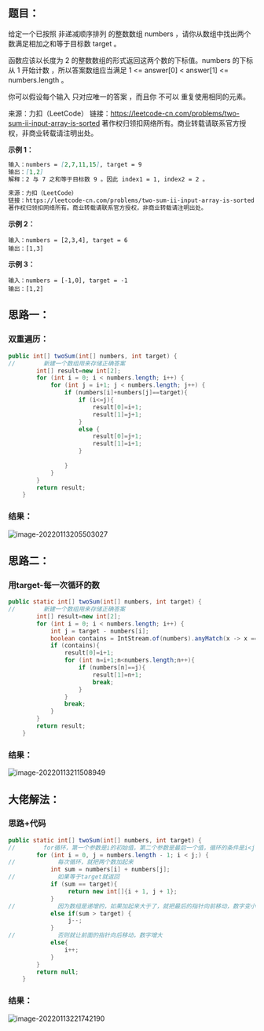## 题目：

给定一个已按照 非递减顺序排列  的整数数组 numbers ，请你从数组中找出两个数满足相加之和等于目标数 target 。

函数应该以长度为 2 的整数数组的形式返回这两个数的下标值。numbers 的下标 从 1 开始计数 ，所以答案数组应当满足 1 <= answer[0] < answer[1] <= numbers.length 。

你可以假设每个输入 只对应唯一的答案 ，而且你 不可以 重复使用相同的元素。

来源：力扣（LeetCode）
链接：https://leetcode-cn.com/problems/two-sum-ii-input-array-is-sorted
著作权归领扣网络所有。商业转载请联系官方授权，非商业转载请注明出处。

<!--more-->

**示例 1：**

```markdown
输入：numbers = [2,7,11,15], target = 9
输出：[1,2]
解释：2 与 7 之和等于目标数 9 。因此 index1 = 1, index2 = 2 。

来源：力扣（LeetCode）
链接：https://leetcode-cn.com/problems/two-sum-ii-input-array-is-sorted
著作权归领扣网络所有。商业转载请联系官方授权，非商业转载请注明出处。
```

**示例 2：**

```
输入：numbers = [2,3,4], target = 6
输出：[1,3]
```

**示例 3：**

```
输入：numbers = [-1,0], target = -1
输出：[1,2]
```

## 思路一：

### 双重遍历：

```java
public int[] twoSum(int[] numbers, int target) {
//        新建一个数组用来存储正确答案
        int[] result=new int[2];
        for (int i = 0; i < numbers.length; i++) {
            for (int j = i+1; j < numbers.length; j++) {
                if (numbers[i]+numbers[j]==target){
                    if (i<=j){
                        result[0]=i+1;
                        result[1]=j+1;
                    }
                    else {
                        result[0]=j+1;
                        result[1]=i+1;
                    }
                    
                }
            }
        }
        return result;
    }
```

### 结果：

![image-20220113205503027](https://gitee.com/misteryliu/typora/raw/master/image/image-20220113205503027.png)



## 思路二：

### 用target-每一次循环的数

```java
public static int[] twoSum(int[] numbers, int target) {
//        新建一个数组用来存储正确答案
        int[] result=new int[2];
        for (int i = 0; i < numbers.length; i++) {
            int j = target - numbers[i];
            boolean contains = IntStream.of(numbers).anyMatch(x -> x == j);
            if (contains){
                result[0]=i+1;
                for (int n=i+1;n<numbers.length;n++){
                    if (numbers[n]==j){
                        result[1]=n+1;
                        break;
                    }
                }
                break;
            }
        }
        return result;
    }
```

### 结果：

![image-20220113211508949](https://gitee.com/misteryliu/typora/raw/master/image/image-20220113211508949.png)

## 大佬解法：

### 思路+代码

```java
public static int[] twoSum(int[] numbers, int target) {
//        for循环，第一个参数是i的初始值，第二个参数是最后一个值，循环的条件是i<j
        for (int i = 0, j = numbers.length - 1; i < j;) {
//            每次循环，就把两个数加起来
            int sum = numbers[i] + numbers[j];
//            如果等于target就返回
            if (sum == target){
                 return new int[]{i + 1, j + 1};
            }
//            因为数组是递增的，如果加起来大于了，就把最后的指针向前移动，数字变小
            else if(sum > target) {
                 j--;
            }
//            否则就让前面的指针向后移动，数字增大
            else{
                i++;
            }
        }
        return null;
    }
```

### 结果：

![image-20220113221742190](https://gitee.com/misteryliu/typora/raw/master/image/image-20220113221742190.png)